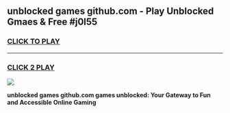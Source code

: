 
## unblocked games github.com - Play Unblocked Gmaes & Free #j0l55
<h3>
<a href="https://news.freeplayer.one?title=unblocked_games_github.com&ref=24F">CLICK TO PLAY</a></h3>
<hr>

<h3>
<a href="https://news.freeplayer.one?title=unblocked_games_github.com&ref=24F">CLICK 2 PLAY</a>
  
</h3>

<a href="https://news.freeplayer.one?title=unblocked_games_github.com&ref=24F/"><img src="https://clearcache.store/games.png"></a>


**unblocked games github.com games unblocked: Your Gateway to Fun and Accessible Online Gaming**
